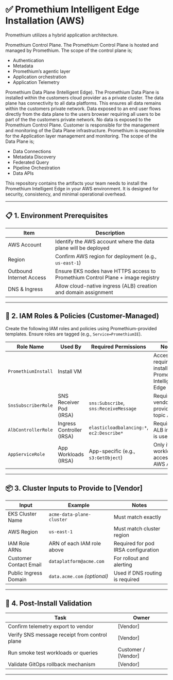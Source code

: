 # ✅ Promethium Intelligent Edge Installation (AWS)

Promethium utilizes a hybrid application architecture. 

Promethium Control Plane. The Promethium Control Plane is hosted and managed by Promethium. The scope of the control plane is; 

- Authentication
- Metadata
- Promethium’s agentic layer
- Application orchestration
- Application Telemetry

Promethium Data Plane (Intelligent Edge). The Promethium Data Plane is installed within the customers cloud provider as a private cluster. The data plane has connectivity to all data platforms. This ensures all data remains within the customers private network. Data exposed to an end user flows directly from the data plane to the users browser requiring all users to be part of the the customers private network. No data is exposed to the Promethium Control Plane. Customer is responsible for the management and monitoring of the Data Plane infrastructure. Promethium is responsible for the Application layer management and monitoring. The scope of the Data Plane is;

- Data Connections
- Metadata Discovery
- Federated Query
- Pipeline Orchestration
- Data APIs

This repository contains the artifacts your team needs to install the Promethium Intelligent Edge in your AWS environment. It is designed for security, consistency, and minimal operational overhead.

---

## 📋 1. Environment Prerequisites

| Item                    | Description                                                                 |
|-------------------------|-----------------------------------------------------------------------------|
| AWS Account             | Identify the AWS account where the data plane will be deployed              |
| Region                  | Confirm AWS region for deployment (e.g., `us-east-1`)                       |
| Outbound Internet Access| Ensure EKS nodes have HTTPS access to Promethium Control Plane + image registry |
| DNS & Ingress           | Allow cloud-native ingress (ALB) creation and domain assignment         |

---

## 🔐 2. IAM Roles & Policies (Customer-Managed)

Create the following IAM roles and policies using Promethium-provided templates. Ensure roles are tagged (e.g., `Service=PromethiumIE`).

| Role Name             | Used By                    | Required Permissions                          | Notes                                  |
|-----------------------|-----------------------------|-----------------------------------------------|----------------------------------------|
| `PromethiumInstall`   | Install VM                  |                                               | Access required to install Promethium Intelligent Edge (IE)|
| `SnsSubscriberRole`   | SNS Receiver Pod (IRSA)     | `sns:Subscribe`, `sns:ReceiveMessage`         | Requires vendor-provided topic ARN     |
| `AlbControllerRole`   | Ingress Controller (IRSA)   | `elasticloadbalancing:*`, `ec2:Describe*`     | Required if ALB ingress is used        |
| `AppServiceRole`      | App Workloads (IRSA)        | App-specific (e.g., `s3:GetObject`)           | Only if app workloads access AWS APIs  |

---

## 📦 3. Cluster Inputs to Provide to [Vendor]

| Input                   | Example                         | Notes                                     |
|------------------------|----------------------------------|-------------------------------------------|
| EKS Cluster Name       | `acme-data-plane-cluster`        | Must match exactly                        |
| AWS Region             | `us-east-1`                      | Must match cluster region                 |
| IAM Role ARNs          | ARN of each IAM role above       | Required for pod IRSA configuration       |
| Customer Contact Email | `dataplatform@acme.com`          | For rollout and alerting                  |
| Public Ingress Domain  | `data.acme.com` *(optional)*     | Used if DNS routing is required           |

---

## 🧪 4. Post-Install Validation

| Task                                           | Owner         |
|------------------------------------------------|---------------|
| Confirm telemetry export to vendor             | [Vendor]      |
| Verify SNS message receipt from control plane  | [Vendor]      |
| Run smoke test workloads or queries            | Customer / [Vendor] |
| Validate GitOps rollback mechanism             | [Vendor]      |

---